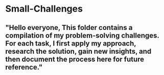 # Small-Challenges
## "Hello everyone, This folder contains a compilation of my problem-solving challenges. For each task, I first apply my approach, research the solution, gain new insights, and then document the process here for future reference."
